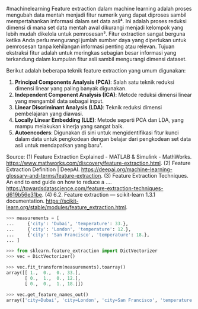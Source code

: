 #machinelearning 
Feature extraction dalam machine learning adalah proses mengubah data mentah menjadi fitur numerik yang dapat diproses sambil mempertahankan informasi dalam set data asli⁴. Ini adalah proses reduksi dimensi di mana set data mentah awal dikurangi menjadi kelompok yang lebih mudah dikelola untuk pemrosesan³. Fitur extraction sangat berguna ketika Anda perlu mengurangi jumlah sumber daya yang diperlukan untuk pemrosesan tanpa kehilangan informasi penting atau relevan. Tujuan ekstraksi fitur adalah untuk meringkas sebagian besar informasi yang terkandung dalam kumpulan fitur asli sambil mengurangi dimensi dataset.

Berikut adalah beberapa teknik feature extraction yang umum digunakan:
1. **Principal Components Analysis (PCA)**: Salah satu teknik reduksi dimensi linear yang paling banyak digunakan.
2. **Independent Component Analysis (ICA)**: Metode reduksi dimensi linear yang mengambil data sebagai input.
3. **Linear Discriminant Analysis (LDA)**: Teknik reduksi dimensi pembelajaran yang diawasi.
4. **Locally Linear Embedding (LLE)**: Metode seperti PCA dan LDA, yang mampu melakukan kinerja yang sangat baik.
5. **Autoencoders**: Digunakan di sini untuk mengidentifikasi fitur kunci dalam data untuk pengkodean dengan belajar dari pengkodean set data asli untuk mendapatkan yang baru¹.

Source: 
(1) Feature Extraction Explained - MATLAB & Simulink - MathWorks. https://www.mathworks.com/discovery/feature-extraction.html.
(2) Feature Extraction Definition | DeepAI. https://deepai.org/machine-learning-glossary-and-terms/feature-extraction.
(3) Feature Extraction Techniques. An end to end guide on how to reduce a .... https://towardsdatascience.com/feature-extraction-techniques-d619b56e31be.
(4) 6.2. Feature extraction — scikit-learn 1.3.1 documentation. https://scikit-learn.org/stable/modules/feature_extraction.html.

```python
>>> measurements = [
...     {'city': 'Dubai', 'temperature': 33.},
...     {'city': 'London', 'temperature': 12.},
...     {'city': 'San Francisco', 'temperature': 18.},
... ]

>>> from sklearn.feature_extraction import DictVectorizer
>>> vec = DictVectorizer()

>>> vec.fit_transform(measurements).toarray()
array([[ 1.,  0.,  0., 33.],
       [ 0.,  1.,  0., 12.],
       [ 0.,  0.,  1., 18.]])

>>> vec.get_feature_names_out()
array(['city=Dubai', 'city=London', 'city=San Francisco', 'temperature'], ...)
```
